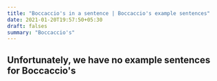 ```yaml
---
title: "Boccaccio's in a sentence | Boccaccio's example sentences"
date: 2021-01-20T19:57:50+05:30
draft: falses
summary: "Boccaccio's"
---
```

## Unfortunately, we have no example sentences for Boccaccio's                 
